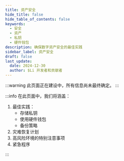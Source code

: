 ```yaml
---
title: 资产安全
hide_title: false
hide_table_of_contents: false
keywords:
  - 安全
  - 资产
  - 私钥
  - 硬件钱包
description: 确保数字资产安全的最佳实践
sidebar_label: 资产安全
draft: false
last_update:
  date: 2024-12-30
  author: $Li 开发者和贡献者
---
```


:::warning
此页面正在建设中，所有信息尚未最终确定。
:::

:::info
在此页面中，我们将涵盖：

1. 最佳实践：
   - 存储私钥
   - 使用硬件钱包
   - 备份策略
2. 灾难恢复计划
3. 高风险环境的特别注意事项
4. 紧急程序

:::
